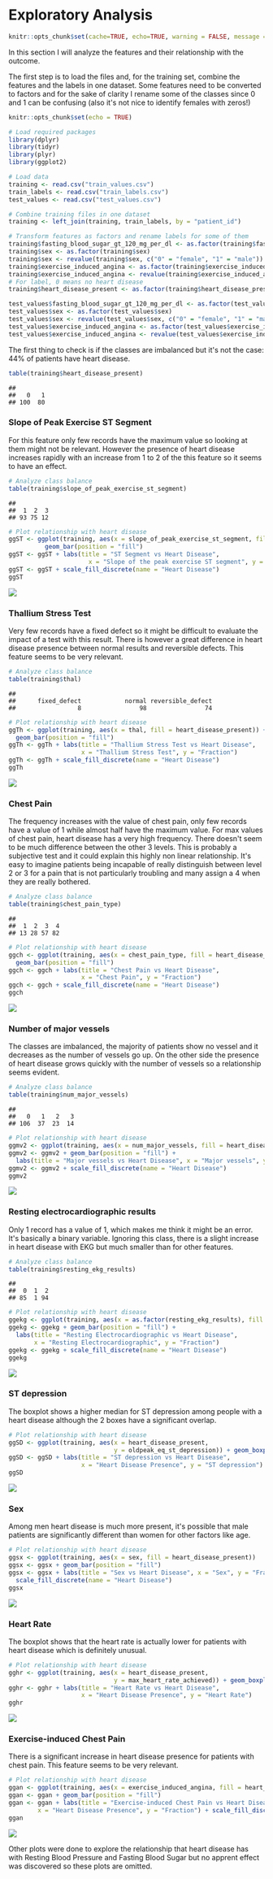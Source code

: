 Exploratory Analysis
================

``` r
knitr::opts_chunk$set(cache=TRUE, echo=TRUE, warning = FALSE, message = FALSE)
```

In this section I will analyze the features and their relationship with the outcome.

The first step is to load the files and, for the training set, combine the features and the labels in one dataset. Some features need to be converted to factors and for the sake of clarity I rename some of the classes since 0 and 1 can be confusing (also it's not nice to identify females with zeros!)

``` r
knitr::opts_chunk$set(echo = TRUE)

# Load required packages
library(dplyr)
library(tidyr)
library(plyr)
library(ggplot2)

# Load data
training <- read.csv("train_values.csv")
train_labels <- read.csv("train_labels.csv")
test_values <- read.csv("test_values.csv")

# Combine training files in one dataset
training <- left_join(training, train_labels, by = "patient_id")

# Transform features as factors and rename labels for some of them
training$fasting_blood_sugar_gt_120_mg_per_dl <- as.factor(training$fasting_blood_sugar_gt_120_mg_per_dl)
training$sex <- as.factor(training$sex)
training$sex <- revalue(training$sex, c("0" = "female", "1" = "male"))
training$exercise_induced_angina <- as.factor(training$exercise_induced_angina)
training$exercise_induced_angina <- revalue(training$exercise_induced_angina, c("0" = "F", "1" = "T"))
# For label, 0 means no heart disease
training$heart_disease_present <- as.factor(training$heart_disease_present)

test_values$fasting_blood_sugar_gt_120_mg_per_dl <- as.factor(test_values$fasting_blood_sugar_gt_120_mg_per_dl)
test_values$sex <- as.factor(test_values$sex)
test_values$sex <- revalue(test_values$sex, c("0" = "female", "1" = "male"))
test_values$exercise_induced_angina <- as.factor(test_values$exercise_induced_angina)
test_values$exercise_induced_angina <- revalue(test_values$exercise_induced_angina, c("0" = "F", "1" = "T"))
```

The first thing to check is if the classes are imbalanced but it's not the case: 44% of patients have heart disease.

``` r
table(training$heart_disease_present)
```

    ## 
    ##   0   1 
    ## 100  80

### Slope of Peak Exercise ST Segment

For this feature only few records have the maximum value so looking at them might not be relevant. However the presence of heart disease increases rapidly with an increase from 1 to 2 of the this feature so it seems to have an effect.

``` r
# Analyze class balance
table(training$slope_of_peak_exercise_st_segment)
```

    ## 
    ##  1  2  3 
    ## 93 75 12

``` r
# Plot relationship with heart disease
ggST <- ggplot(training, aes(x = slope_of_peak_exercise_st_segment, fill = heart_disease_present)) + 
          geom_bar(position = "fill")
ggST <- ggST + labs(title = "ST Segment vs Heart Disease", 
                      x = "Slope of the peak exercise ST segment", y = "Fraction")
ggST <- ggST + scale_fill_discrete(name = "Heart Disease")
ggST 
```

![](EDA_files/figure-markdown_github/ST-1.png)

### Thallium Stress Test

Very few records have a fixed defect so it might be difficult to evaluate the impact of a test with this result. There is however a great difference in heart disease presence between normal results and reversible defects. This feature seems to be very relevant.

``` r
# Analyze class balance
table(training$thal)
```

    ## 
    ##      fixed_defect            normal reversible_defect 
    ##                 8                98                74

``` r
# Plot relationship with heart disease
ggTh <- ggplot(training, aes(x = thal, fill = heart_disease_present)) + 
  geom_bar(position = "fill")
ggTh <- ggTh + labs(title = "Thallium Stress Test vs Heart Disease", 
                    x = "Thallium Stress Test", y = "Fraction")
ggTh <- ggTh + scale_fill_discrete(name = "Heart Disease")
ggTh
```

![](EDA_files/figure-markdown_github/thal-1.png)

### Chest Pain

The frequency increases with the value of chest pain, only few records have a value of 1 while almost half have the maximum value. For max values of chest pain, heart disease has a very high frequency. There doesn't seem to be much difference between the other 3 levels. This is probably a subjective test and it could explain this highly non linear relationship. It's easy to imagine patients being incapable of really distinguish between level 2 or 3 for a pain that is not particularly troubling and many assign a 4 when they are really bothered.

``` r
# Analyze class balance
table(training$chest_pain_type)
```

    ## 
    ##  1  2  3  4 
    ## 13 28 57 82

``` r
# Plot relationship with heart disease
ggch <- ggplot(training, aes(x = chest_pain_type, fill = heart_disease_present)) + 
  geom_bar(position = "fill")
ggch <- ggch + labs(title = "Chest Pain vs Heart Disease", 
                    x = "Chest Pain", y = "Fraction")
ggch <- ggch + scale_fill_discrete(name = "Heart Disease")
ggch
```

![](EDA_files/figure-markdown_github/chest-1.png)

### Number of major vessels

The classes are imbalanced, the majority of patients show no vessel and it decreases as the number of vessels go up. On the other side the presence of heart disease grows quickly with the number of vessels so a relationship seems evident.

``` r
# Analyze class balance
table(training$num_major_vessels)
```

    ## 
    ##   0   1   2   3 
    ## 106  37  23  14

``` r
# Plot relationship with heart disease
ggmv2 <- ggplot(training, aes(x = num_major_vessels, fill = heart_disease_present)) 
ggmv2 <- ggmv2 + geom_bar(position = "fill") + 
  labs(title = "Major vessels vs Heart Disease", x = "Major vessels", y = "Fraction")
ggmv2 <- ggmv2 + scale_fill_discrete(name = "Heart Disease")
ggmv2
```

![](EDA_files/figure-markdown_github/vessels-1.png)

### Resting electrocardiographic results

Only 1 record has a value of 1, which makes me think it might be an error. It's basically a binary variable. Ignoring this class, there is a slight increase in heart disease with EKG but much smaller than for other features.

``` r
# Analyze class balance
table(training$resting_ekg_results)
```

    ## 
    ##  0  1  2 
    ## 85  1 94

``` r
# Plot relationship with heart disease
ggekg <- ggplot(training, aes(x = as.factor(resting_ekg_results), fill = heart_disease_present)) 
ggekg <- ggekg + geom_bar(position = "fill") + 
  labs(title = "Resting Electrocardiographic vs Heart Disease", 
       x = "Resting Electrocardiographic", y = "Fraction")
ggekg <- ggekg + scale_fill_discrete(name = "Heart Disease")
ggekg
```

![](EDA_files/figure-markdown_github/EKG-1.png)

### ST depression

The boxplot shows a higher median for ST depression among people with a heart disease although the 2 boxes have a significant overlap.

``` r
# Plot relationship with heart disease
ggSD <- ggplot(training, aes(x = heart_disease_present, 
                             y = oldpeak_eq_st_depression)) + geom_boxplot()
ggSD <- ggSD + labs(title = "ST depression vs Heart Disease", 
                    x = "Heart Disease Presence", y = "ST depression")
ggSD
```

![](EDA_files/figure-markdown_github/STdepression-1.png)

### Sex

Among men heart disease is much more present, it's possible that male patients are significantly different than women for other factors like age.

``` r
# Plot relationship with heart disease
ggsx <- ggplot(training, aes(x = sex, fill = heart_disease_present))  
ggsx <- ggsx + geom_bar(position = "fill")
ggsx <- ggsx + labs(title = "Sex vs Heart Disease", x = "Sex", y = "Fraction") + 
  scale_fill_discrete(name = "Heart Disease")
ggsx
```

![](EDA_files/figure-markdown_github/sex-1.png)

### Heart Rate

The boxplot shows that the heart rate is actually lower for patients with heart disease which is definitely unusual.

``` r
# Plot relationship with heart disease
gghr <- ggplot(training, aes(x = heart_disease_present, 
                             y = max_heart_rate_achieved)) + geom_boxplot()
gghr <- gghr + labs(title = "Heart Rate vs Heart Disease", 
                    x = "Heart Disease Presence", y = "Heart Rate")
gghr
```

![](EDA_files/figure-markdown_github/heartrate-1.png)

### Exercise-induced Chest Pain

There is a significant increase in heart disease presence for patients with chest pain. This feature seems to be very relevant.

``` r
# Plot relationship with heart disease
ggan <- ggplot(training, aes(x = exercise_induced_angina, fill = heart_disease_present))  
ggan <- ggan + geom_bar(position = "fill")
ggan <- ggan + labs(title = "Exercise-induced Chest Pain vs Heart Disease",
        x = "Heart Disease Presence", y = "Fraction") + scale_fill_discrete(name = "Heart Disease")
ggan
```

![](EDA_files/figure-markdown_github/angina-1.png)

Other plots were done to explore the relationship that heart disease has with Resting Blood Pressure and Fasting Blood Sugar but no apprent effect was discovered so these plots are omitted.
